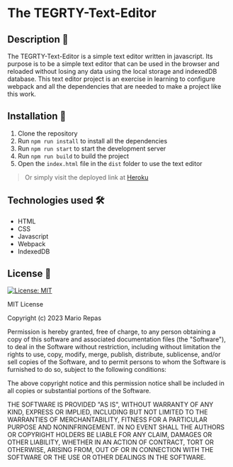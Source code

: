 # The TEGRTY-Text-Editor

## Description 📜

The TEGRTY-Text-Editor is a simple text editor written in javascript. Its purpose is to be a simple text editor that can be used in the browser and reloaded without losing any data using the local storage and indexedDB database. This text editor project is an exercise in learning to configure webpack and all the dependencies that are needed to make a project like this work.

## Installation 💾
1. Clone the repository
2. Run `npm run install` to install all the dependencies
3. Run `npm run start` to start the development server
4. Run `npm run build` to build the project
5. Open the `index.html` file in the `dist` folder to use the text editor

> Or simply visit the deployed link at [Heroku](https://just-another-text-editor3.herokuapp.com/)

## Technologies used 🛠️
- HTML
- CSS
- Javascript
- Webpack
- IndexedDB

## License 📝

[![License: MIT](https://img.shields.io/badge/License-MIT-yellow.svg)](https://opensource.org/licenses/MIT)

MIT License

Copyright (c) 2023 Mario Repas

Permission is hereby granted, free of charge, to any person obtaining a copy of this software and associated documentation files (the "Software"), to deal in the Software without restriction, including without limitation the rights to use, copy, modify, merge, publish, distribute, sublicense, and/or sell copies of the Software, and to permit persons to whom the Software is furnished to do so, subject to the following conditions:

The above copyright notice and this permission notice shall be included in all copies or substantial portions of the Software.

THE SOFTWARE IS PROVIDED "AS IS", WITHOUT WARRANTY OF ANY KIND, EXPRESS OR IMPLIED, INCLUDING BUT NOT LIMITED TO THE WARRANTIES OF MERCHANTABILITY, FITNESS FOR A PARTICULAR PURPOSE AND NONINFRINGEMENT. IN NO EVENT SHALL THE AUTHORS OR COPYRIGHT HOLDERS BE LIABLE FOR ANY CLAIM, DAMAGES OR OTHER LIABILITY, WHETHER IN AN ACTION OF CONTRACT, TORT OR OTHERWISE, ARISING FROM, OUT OF OR IN CONNECTION WITH THE SOFTWARE OR THE USE OR OTHER DEALINGS IN THE SOFTWARE.

